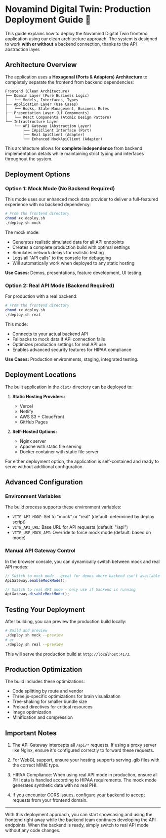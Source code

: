 # Novamind Digital Twin: Production Deployment Guide 🧠

This guide explains how to deploy the Novamind Digital Twin frontend application using our clean architecture approach. The system is designed to work **with or without** a backend connection, thanks to the API abstraction layer.

## Architecture Overview

The application uses a **Hexagonal (Ports & Adapters) Architecture** to completely separate the frontend from backend dependencies:

```
Frontend (Clean Architecture)
├── Domain Layer (Pure Business Logic)
│   └── Models, Interfaces, Types
├── Application Layer (Use Cases)
│   └── Hooks, State Management, Business Rules  
├── Presentation Layer (UI Components)
│   └── React Components (Atomic Design Pattern)
└── Infrastructure Layer
    └── API Gateway (Abstraction Layer)
        ├── IApiClient Interface (Port)
        ├── Real ApiClient (Adapter)
        └── Enhanced MockApiClient (Adapter)
```

This architecture allows for **complete independence** from backend implementation details while maintaining strict typing and interfaces throughout the system.

## Deployment Options

### Option 1: Mock Mode (No Backend Required)

This mode uses our enhanced mock data provider to deliver a full-featured experience with no backend dependency:

```bash
# From the frontend directory
chmod +x deploy.sh
./deploy.sh mock
```

The mock mode:
- Generates realistic simulated data for all API endpoints
- Creates a complete production build with optimal settings
- Simulates network delays for realistic testing
- Logs all "API calls" to the console for debugging
- Will automatically work when deployed to any static hosting

**Use Cases:** Demos, presentations, feature development, UI testing.

### Option 2: Real API Mode (Backend Required)

For production with a real backend:

```bash
# From the frontend directory
chmod +x deploy.sh
./deploy.sh real
```

This mode:
- Connects to your actual backend API
- Fallbacks to mock data if API connection fails 
- Optimizes production settings for real API use
- Enables advanced security features for HIPAA compliance

**Use Cases:** Production environments, staging, integrated testing.

## Deployment Locations

The built application in the `dist/` directory can be deployed to:

1. **Static Hosting Providers:**
   - Vercel
   - Netlify
   - AWS S3 + CloudFront
   - GitHub Pages

2. **Self-Hosted Options:**
   - Nginx server
   - Apache with static file serving
   - Docker container with static file server

For either deployment option, the application is self-contained and ready to serve without additional configuration.

## Advanced Configuration

### Environment Variables

The build process supports these environment variables:

- `VITE_API_MODE`: Set to "mock" or "real" (default: determined by deploy script)
- `VITE_API_URL`: Base URL for API requests (default: "/api")
- `VITE_USE_MOCK_API`: Override to force mock mode (default: based on mode)

### Manual API Gateway Control

In the browser console, you can dynamically switch between mock and real API modes:

```javascript
// Switch to mock mode - great for demos where backend isn't available
ApiGateway.enableMockMode();

// Switch to real API mode - only use if backend is running
ApiGateway.disableMockMode();
```

## Testing Your Deployment

After building, you can preview the production build locally:

```bash
# Build and preview
./deploy.sh mock --preview
# or
./deploy.sh real --preview
```

This will serve the production build at `http://localhost:4173`.

## Production Optimization

The build includes these optimizations:

- Code splitting by route and vendor
- Three.js-specific optimizations for brain visualization
- Tree-shaking for smaller bundle size
- Preload directives for critical resources
- Image optimization
- Minification and compression

## Important Notes

1. The API Gateway intercepts all `/api/*` requests. If using a proxy server like Nginx, ensure it's configured correctly to forward these requests.

2. For WebGL support, ensure your hosting supports serving .glb files with the correct MIME type.

3. HIPAA Compliance: When using real API mode in production, ensure all PHI data is handled according to HIPAA requirements. The mock mode generates synthetic data with no real PHI.

4. If you encounter CORS issues, configure your backend to accept requests from your frontend domain.

---

With this deployment approach, you can start showcasing and using the frontend right away while the backend team continues developing the API endpoints. When the backend is ready, simply switch to real API mode without any code changes.